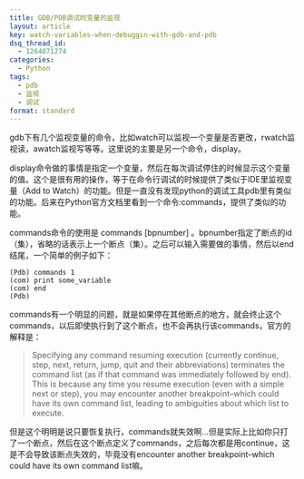 ```yaml
---
title: GDB/PDB调试时变量的监视
layout: article
key: watch-variables-when-debuggin-with-gdb-and-pdb
dsq_thread_id:
  - 1264071274
categories:
  - Python
tags:
  - pdb
  - 监视
  - 调试
format: standard
---
```


  gdb下有几个监视变量的命令，比如watch可以监视一个变量是否更改，rwatch监视读，awatch监视写等等。这里说的主要是另一个命令，display。

  display命令做的事情是指定一个变量，然后在每次调试停住的时候显示这个变量的值。这个是很有用的操作，等于在命令行调试的时候提供了类似于IDE里监视变量（Add to Watch）的功能。但是一直没有发现python的调试工具pdb里有类似的功能。后来在Python官方文档里看到一个命令:commands，提供了类似的功能。

  commands命令的使用是 commands [bpnumber] 。bpnumber指定了断点的id（集），省略的话表示上一个断点（集）。之后可以输入需要做的事情，然后以end结尾，一个简单的例子如下：


    (Pdb) commands 1
    (com) print some_variable
    (com) end
    (Pdb)


  commands有一个明显的问题，就是如果停在其他断点的地方，就会终止这个commands，以后即使执行到了这个断点，也不会再执行该commands，官方的解释是：

> Specifying any command resuming execution (currently continue, step, next, return, jump, quit and their abbreviations) terminates the command list (as if that command was immediately followed by end). This is because any time you resume execution (even with a simple next or step), you may encounter another breakpoint–which could have its own command list, leading to ambiguities about which list to execute.

  但是这个明明是说只要恢复执行，commands就失效啊…但是实际上比如你只打了一个断点，然后在这个断点定义了commands，之后每次都是用continue，这是不会导致该断点失效的，毕竟没有encounter another breakpoint–which could have its own command list嘛。
